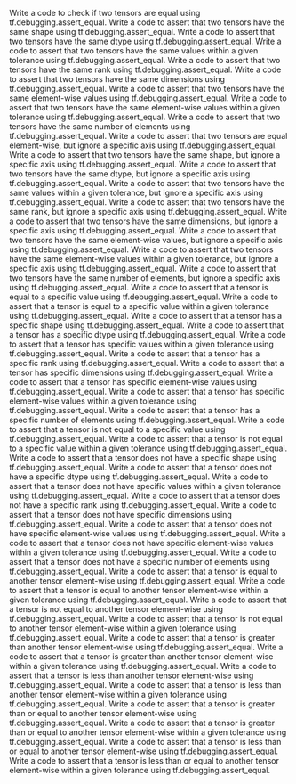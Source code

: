 Write a code to check if two tensors are equal using tf.debugging.assert_equal.
Write a code to assert that two tensors have the same shape using tf.debugging.assert_equal.
Write a code to assert that two tensors have the same dtype using tf.debugging.assert_equal.
Write a code to assert that two tensors have the same values within a given tolerance using tf.debugging.assert_equal.
Write a code to assert that two tensors have the same rank using tf.debugging.assert_equal.
Write a code to assert that two tensors have the same dimensions using tf.debugging.assert_equal.
Write a code to assert that two tensors have the same element-wise values using tf.debugging.assert_equal.
Write a code to assert that two tensors have the same element-wise values within a given tolerance using tf.debugging.assert_equal.
Write a code to assert that two tensors have the same number of elements using tf.debugging.assert_equal.
Write a code to assert that two tensors are equal element-wise, but ignore a specific axis using tf.debugging.assert_equal.
Write a code to assert that two tensors have the same shape, but ignore a specific axis using tf.debugging.assert_equal.
Write a code to assert that two tensors have the same dtype, but ignore a specific axis using tf.debugging.assert_equal.
Write a code to assert that two tensors have the same values within a given tolerance, but ignore a specific axis using tf.debugging.assert_equal.
Write a code to assert that two tensors have the same rank, but ignore a specific axis using tf.debugging.assert_equal.
Write a code to assert that two tensors have the same dimensions, but ignore a specific axis using tf.debugging.assert_equal.
Write a code to assert that two tensors have the same element-wise values, but ignore a specific axis using tf.debugging.assert_equal.
Write a code to assert that two tensors have the same element-wise values within a given tolerance, but ignore a specific axis using tf.debugging.assert_equal.
Write a code to assert that two tensors have the same number of elements, but ignore a specific axis using tf.debugging.assert_equal.
Write a code to assert that a tensor is equal to a specific value using tf.debugging.assert_equal.
Write a code to assert that a tensor is equal to a specific value within a given tolerance using tf.debugging.assert_equal.
Write a code to assert that a tensor has a specific shape using tf.debugging.assert_equal.
Write a code to assert that a tensor has a specific dtype using tf.debugging.assert_equal.
Write a code to assert that a tensor has specific values within a given tolerance using tf.debugging.assert_equal.
Write a code to assert that a tensor has a specific rank using tf.debugging.assert_equal.
Write a code to assert that a tensor has specific dimensions using tf.debugging.assert_equal.
Write a code to assert that a tensor has specific element-wise values using tf.debugging.assert_equal.
Write a code to assert that a tensor has specific element-wise values within a given tolerance using tf.debugging.assert_equal.
Write a code to assert that a tensor has a specific number of elements using tf.debugging.assert_equal.
Write a code to assert that a tensor is not equal to a specific value using tf.debugging.assert_equal.
Write a code to assert that a tensor is not equal to a specific value within a given tolerance using tf.debugging.assert_equal.
Write a code to assert that a tensor does not have a specific shape using tf.debugging.assert_equal.
Write a code to assert that a tensor does not have a specific dtype using tf.debugging.assert_equal.
Write a code to assert that a tensor does not have specific values within a given tolerance using tf.debugging.assert_equal.
Write a code to assert that a tensor does not have a specific rank using tf.debugging.assert_equal.
Write a code to assert that a tensor does not have specific dimensions using tf.debugging.assert_equal.
Write a code to assert that a tensor does not have specific element-wise values using tf.debugging.assert_equal.
Write a code to assert that a tensor does not have specific element-wise values within a given tolerance using tf.debugging.assert_equal.
Write a code to assert that a tensor does not have a specific number of elements using tf.debugging.assert_equal.
Write a code to assert that a tensor is equal to another tensor element-wise using tf.debugging.assert_equal.
Write a code to assert that a tensor is equal to another tensor element-wise within a given tolerance using tf.debugging.assert_equal.
Write a code to assert that a tensor is not equal to another tensor element-wise using tf.debugging.assert_equal.
Write a code to assert that a tensor is not equal to another tensor element-wise within a given tolerance using tf.debugging.assert_equal.
Write a code to assert that a tensor is greater than another tensor element-wise using tf.debugging.assert_equal.
Write a code to assert that a tensor is greater than another tensor element-wise within a given tolerance using tf.debugging.assert_equal.
Write a code to assert that a tensor is less than another tensor element-wise using tf.debugging.assert_equal.
Write a code to assert that a tensor is less than another tensor element-wise within a given tolerance using tf.debugging.assert_equal.
Write a code to assert that a tensor is greater than or equal to another tensor element-wise using tf.debugging.assert_equal.
Write a code to assert that a tensor is greater than or equal to another tensor element-wise within a given tolerance using tf.debugging.assert_equal.
Write a code to assert that a tensor is less than or equal to another tensor element-wise using tf.debugging.assert_equal.
Write a code to assert that a tensor is less than or equal to another tensor element-wise within a given tolerance using tf.debugging.assert_equal.